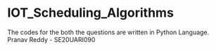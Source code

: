 # IOT_Scheduling_Algorithms

The codes for the both the questions are written in Python Language.
Pranav Reddy - SE20UARI090
